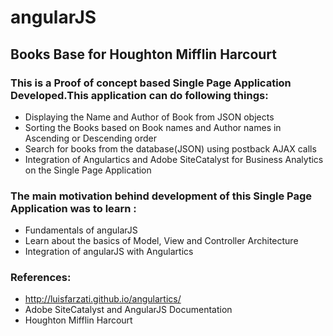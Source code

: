 # angularJS
## Books Base for Houghton Mifflin Harcourt
### This is a Proof of concept based Single Page Application Developed.This application can do following things:

* Displaying the Name and Author of Book from JSON objects
* Sorting the Books based on Book names and Author names in Ascending or Descending order
* Search for books from the database(JSON) using postback AJAX calls
* Integration of Angulartics and Adobe SiteCatalyst for Business Analytics on the Single Page Application

### The main motivation behind development of this Single Page Application was to learn :
* Fundamentals of angularJS
*  Learn about the basics of Model, View and Controller Architecture
* Integration of angularJS with Angulartics

### References:
* http://luisfarzati.github.io/angulartics/
* Adobe SiteCatalyst and AngularJS Documentation
* Houghton Mifflin Harcourt
 
